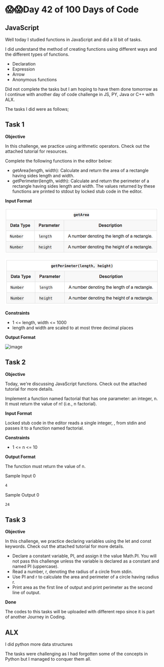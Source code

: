 # 😱😱Day 42 of 100 Days of Code

## JavaScript 

Well today I studied functions in JavaScript and did a lil bit of tasks.

I did understand the method of creating functions using different ways and the different types of functions.

- Declaration 
- Expression 
- Arrow
- Anonymous functions 

Did not complete the tasks but I am hoping to have them done tomorrow as I continue with another day of code challenge in JS, PY, Java or C++ with ALX.

The tasks I did were as follows;

## Task 1

**Objective**

In this challenge, we practice using arithmetic operators. Check out the attached tutorial for resources.

Complete the following functions in the editor below:
- getArea(length, width): Calculate and return the area of a rectangle having sides length and width.
- getPerimeter(length, width): Calculate and return the perimeter of a rectangle having sides length and width.
The values returned by these functions are printed to stdout by locked stub code in the editor.

**Input Format**

![image](./input1.png)

![image](./input2.png)

**Constraints**
- 1 <= length, width <= 1000
- length and width are scaled to at most three decimal places

**Output Format**

![image](./output.png)


## Task 2

**Objective**

Today, we're discussing JavaScript functions. Check out the attached tutorial for more details.

Implement a function named factorial that has one parameter: an integer, n. It must return the value of n! (i.e., n factorial).

**Input Format**

Locked stub code in the editor reads a single integer, , from stdin and passes it to a function named factorial.

**Constraints**

- 1 <= n <= 10 

**Output Format**

The function must return the value of n.

Sample Input 0
```sh
4
```
Sample Output 0
```sh
24
```



## Task 3

**Objective**

In this challenge, we practice declaring variables using the let and const keywords. Check out the attached tutorial for more details.

- Declare a constant variable, PI, and assign it the value Math.PI. You will not pass this challenge unless the variable is declared as a constant and named PI (uppercase).
- Read a number, r, denoting the radius of a circle from stdin.
- Use PI and r to calculate the area and perimeter of a circle having radius r.
- Print area as the first line of output and print perimeter as the second line of output.


**Done**

The codes to this tasks will be uploaded with different repo since it is part of another Journey in Coding.



## ALX 

I did python more data structures 

The tasks were challenging as I had forgotten some of the concepts in Python but I managed to conquer them all.